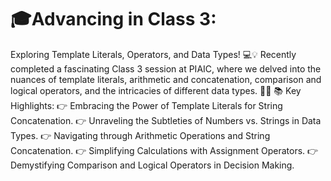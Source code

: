 # 🎓Advancing in Class 3:
Exploring Template Literals, Operators, and Data Types! 💻💡
Recently completed a fascinating Class 3 session at PIAIC, where we delved into the nuances of template literals, arithmetic and concatenation, comparison and logical operators, and the intricacies of different data types. 🌟🚀
📚 Key Highlights:
👉 Embracing the Power of Template Literals for String Concatenation.
👉 Unraveling the Subtleties of Numbers vs. Strings in Data Types.
👉 Navigating through Arithmetic Operations and String Concatenation.
👉 Simplifying Calculations with Assignment Operators.
👉 Demystifying Comparison and Logical Operators in Decision Making.
